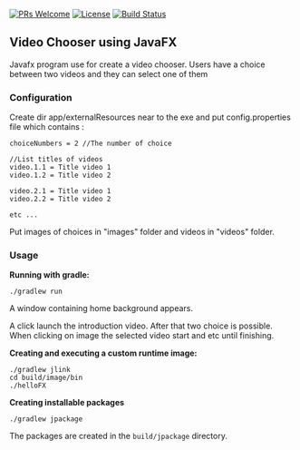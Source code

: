 [![PRs Welcome](https://img.shields.io/badge/PRs-welcome-brightgreen.svg?style=flat-square)](http://makeapullrequest.com)
[![License](https://img.shields.io/badge/License-Apache%202.0-blue.svg)](https://github.com/beryx-gist/badass-jlink-example-log4j2-javafx/blob/master/LICENSE)
[![Build Status](https://img.shields.io/travis/beryx-gist/badass-jlink-example-log4j2-javafx/master.svg?label=Build)](https://travis-ci.org/beryx-gist/badass-jlink-example-log4j2-javafx)

## Video Chooser using JavaFX ##

Javafx program use for create a video chooser. Users have a choice between two videos and they can select one of them

### Configuration

Create dir app/externalResources near to the exe and put config.properties file which contains :

```
choiceNumbers = 2 //The number of choice

//List titles of videos
video.1.1 = Title video 1
video.1.2 = Title video 2

video.2.1 = Title video 1
video.2.2 = Title video 2

etc ...
```

Put images of choices in "images" folder and videos in "videos" folder.

### Usage
**Running with gradle:**
```
./gradlew run
```

A window containing home background appears.

A click launch the introduction video.
After that two choice is possible. When clicking on image the selected video start and etc until finishing.


**Creating and executing a custom runtime image:**
```
./gradlew jlink
cd build/image/bin
./helloFX
```


**Creating installable packages**
```
./gradlew jpackage
```

The packages are created in the `build/jpackage` directory.
